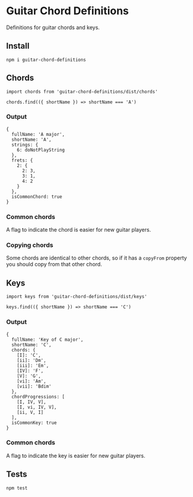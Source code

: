# Guitar Chord Definitions

Definitions for guitar chords and keys.

## Install

    npm i guitar-chord-definitions

## Chords

    import chords from 'guitar-chord-definitions/dist/chords'

    chords.find(({ shortName }) => shortName === 'A')

### Output

    {
      fullName: 'A major',
      shortName: 'A',
      strings: {
        6: doNotPlayString
      },
      frets: {
        2: {
          2: 3,
          3: 1,
          4: 2
        }
      },
      isCommonChord: true
    }

### Common chords

A flag to indicate the chord is easier for new guitar players.

### Copying chords

Some chords are identical to other chords, so if it has a `copyFrom` property you should copy from that other chord.

## Keys

    import keys from 'guitar-chord-definitions/dist/keys'

    keys.find(({ shortName }) => shortName === 'C')

### Output

    {
      fullName: 'Key of C major',
      shortName: 'C',
      chords: {
        [I]: 'C',
        [ii]: 'Dm',
        [iii]: 'Em',
        [IV]: 'F',
        [V]: 'G',
        [vi]: 'Am',
        [vii]: 'Bdim'
      },
      chordProgressions: [
        [I, IV, V],
        [I, vi, IV, V],
        [ii, V, I]
      ],
      isCommonKey: true
    }

### Common chords

A flag to indicate the key is easier for new guitar players.

## Tests

    npm test